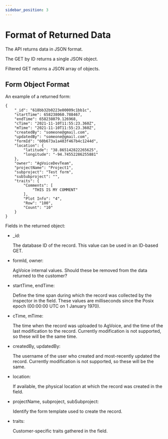 ```yaml
---
sidebar_position: 3
---
```


# Format of Returned Data

The API returns data in JSON format.

The GET by ID returns a single JSON object.

Filtered GET returns a JSON array of objects.

## Form Object Format

An example of a returned form:
```
{   
    "_id": "618bb32b0223e00009c1bb1c",
    "startTime": 658238060.788467,
    "endTime": 658238079.126968,
    "cTime": "2021-11-10T11:55:23.360Z",
    "mTime": "2021-11-10T11:55:23.360Z",
    "createdBy": "someone@gmail.com",
    "updatedBy": "someone@gmail.com",
    "formId": "60b673a1a483f467b4c1244d",
    "location": {
        "latitude": "38.865142822265625",
        "longitude": "-94.74552286255881"
    },
    "owner": "AgVoiceDevTeam",
    "projectName": "Project1",
    "subproject": "Test form",
    "subSubproject": "",
    "traits": {
        "Comments": [
            "THIS IS MY COMMENT"
        ],
        "Plot Info": "4",
        "Row": "100",
        "Count": "10"
    }
}
```

Fields in the returned object:

+ _id:

  The database ID of the record.  This value can be used in an ID-based GET.

+ formId, owner:

  AgVoice internal values.  Should these be removed from the data returned to the customer?

+ startTime, endTime:

  Define the time span during which the record was collected by the inspector in the field.
  These values are milliseconds since the Posix epoch (00:00:00 UTC on 1 January 1970).

+ cTime, mTime:

  The time when the record was uploaded to AgVoice, and the time of the last modification to the record.  Currently modification is not supported, so these will be the same time.

+ createdBy, updatedBy:

  The username of the user who created and most-recently updated the record.  Currently modification is not supported, so these will be the same.

+ location:

  If available, the physical location at which the record was created in the field.

+ projectName, subproject, subSubproject:

  Identify the form template used to create the record.

+ traits:

  Customer-specific traits gathered in the field.
